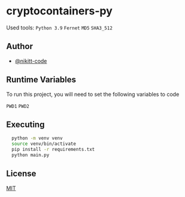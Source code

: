 
# cryptocontainers-py

Used tools:
`Python 3.9`
`Fernet`
`MD5`
`SHA3_512`



## Author

- [@nikitt-code](https://www.github.com/nikitt-code)


## Runtime Variables

To run this project, you will need to set the following variables to code

`PWD1`
`PWD2`


## Executing

```bash
  python -m venv venv
  source venv/bin/activate
  pip install -r requirements.txt
  python main.py
```


## License

[MIT](https://choosealicense.com/licenses/mit/)

